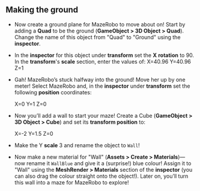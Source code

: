 ## Making the ground

+ Now create a ground plane for MazeRobo to move about on! Start by adding a **Quad** to be the ground (**GameObject > 3D Object > Quad**). Change the name of this object from "Quad" to "Ground" using the **inspector**.
 
+ In the **inspector** for this object under **transform** set the **X** **rotation** to 90. In the **transform**'s **scale** section, enter the values of: 
  X=40.96
  Y=40.96
  Z=1
 
+ Gah! MazeRobo’s stuck halfway into the ground! Move her up by one meter! Select MazeRobo and, in the **inspector** under **transform** set the following **position** coordinates: 

  X=0
  Y=1
  Z=0
 
+ Now you’ll add a wall to start your maze! Create a Cube (**GameObject > 3D Object > Cube**) and set its **transform position** to:

  X=-2
  Y=1.5
  Z=0 

+ Make the Y **scale** 3 and rename the object to `Wall`!
 
+ Now make a new material for "Wall" (**Assets > Create > Materials**)—now rename it `WallBlue` and give it a (surprise!) blue colour! Assign it to "Wall" using the **MeshRender > Materials** section of the **inspector** (you can also drag the colour straight onto the object!). Later on, you’ll turn this wall into a maze for MazeRobo to explore!
